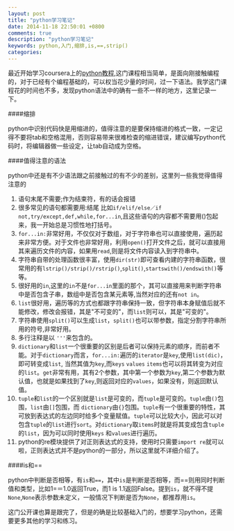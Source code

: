 ```yaml
---
layout: post
title: "python学习笔记"
date: 2014-11-18 22:50:01 +0800
comments: true
description: "python学习笔记"
keywords: python,入门,缩排,is,==,strip()
categories: 
---
```


最近开始学习coursera上的[python教程](https://class.coursera.org/pythonlearn-003),这门课程相当简单，是面向刚接触编程的，对于已经有个编程基础的，可以权当花少量的时间，过一下语法。我学这门课程花的时间也不多，发现python语法中的确有一些不一样的地方，这里记录一下。

####缩排

python中识别代码快是用缩进的，值得注意的是要保持缩进的格式一致，一定记得不要将tab和空格混用，否则容易带来很难检查的缩进错误，建议编写python代码时，将编辑器做一些设定，让tab自动成为空格。

<!--more-->

####值得注意的语法

python中还是有不少语法跟之前接触过的有不少的差别，这里列一些我觉得值得注意的

1. 语句末尾不需要;作为结束符，有的话会报错  
2. 很多常见的语句都需要用:结尾 比如`if/elif/else／if not,try/except,def,while,for...in`,且这些语句的内容都不需要用()包起来，我一开始总是习惯性地打括号。  
3. `for...in:`非常好用，不仅仅对于数组，对于字符串也可以直接使用，遍历起来非常方便。对于文件也非常好用，利用`open()`打开文件之后，就可以直接用其来遍历文件的内容，如果用`read`,则是将文件内容读入到字符串中。  
4. 字符串自带的处理函数很丰富，使用`dir(str)`即可查看内建的字符串函数，很常用的有`lstrip()/strip()/rstrip()`,`split()`,`startswith()/endswith()`等等。  
5. 很好用的`in`,这里的`in`不是`for...in`里面的那个，其可以直接用来判断字符串中是否包含子串，数组中是否包含某元素等,当然对应的还有`not in`。
6. `list`很好用，遍历等的方式也都跟字符串保持一致，但字符串本身赋值后就不能修改，修改会报错，其是"不可变的"，而`list`则可以，其是"可变的"。
7. 字符串使用`split()`可以生成`list`，`split()`也可以带参数，指定分割字符串所用的符号,非常好用。
8. 多行注释是以	`'''`来包含的。
9. `dictionary`和`list`一个很重要的区别是后者可以保持元素的顺序，而前者不能。对于`dictionary`而言，`for...in:`遍历的`iterator`是`key`,使用`list(dic)`，即可转变成`list`, 当然其值为`key`,而`keys` `values` `items`也可以将其转变为对应的`list`。`get`非常有用，其有2个参数，其中第一个参数为`key`,第二个参数为默认值，也就是如果找到了`key`,则返回对应的`values`，如果没有，则返回默认值。	
10. `tuple`和`list`的一个区别就是`list`是可变的，而`tuple`是可变的。`tuple`由`()`包围，`list`由`[]`包围，而 `dictionary`由`{}`包围。`tuple`有一个很重要的特性，其可放到表达式的左边同时给多个变量赋值。`tuple`可以比较大小，因此可以对包含`tuple`的`list`进行`sort`。对`dictionary`取`items`时就是将其变成包含`tuple`的`list`，因为可以同时使用`keys` 和`values`进行遍历。
11. python的re模块提供了对正则表达式的支持，使用时只需要`import re`就可以啦，正则表达式并不是python的一部分，所以这里就不详细介绍了。

####is和==

python中判断是否相等，有`is`和`==`，其中`is`是判断是否相等，而==则用同时判断值和类型，比如1=＝1.0返回True，而1 is 1.1返回False。提到`is`，就不得不提`None`,`None`表示参数未定义，一般情况下判断是否为`None`，都推荐用`is`。

这门公开课也算是跟完了，但是的确是比较基础入门的，想要学习python，还需要更多其他的学习和练习。
